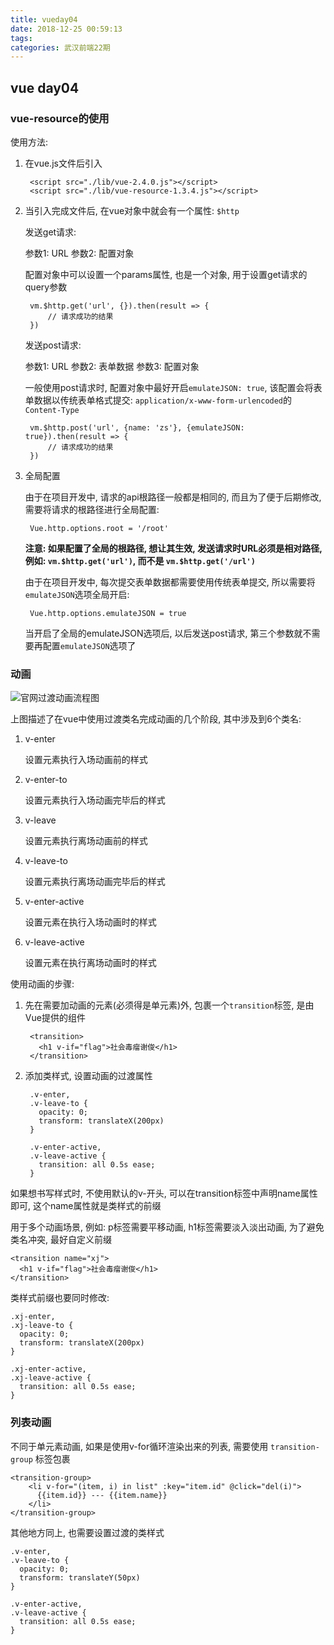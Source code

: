 ```yaml
---
title: vueday04
date: 2018-12-25 00:59:13
tags:
categories: 武汉前端22期
---
```


## vue day04 ##

### vue-resource的使用 ###

使用方法:

1. 在vue.js文件后引入

		<script src="./lib/vue-2.4.0.js"></script>
  		<script src="./lib/vue-resource-1.3.4.js"></script>

2. 当引入完成文件后, 在vue对象中就会有一个属性: `$http`

	发送get请求:

	参数1: URL
	参数2: 配置对象

	配置对象中可以设置一个params属性, 也是一个对象, 用于设置get请求的query参数

		vm.$http.get('url', {}).then(result => {
			// 请求成功的结果
		})

	发送post请求:

	参数1: URL
	参数2: 表单数据
	参数3: 配置对象

	一般使用post请求时, 配置对象中最好开启`emulateJSON: true`, 该配置会将表单数据以传统表单格式提交: `application/x-www-form-urlencoded`的 `Content-Type`

		vm.$http.post('url', {name: 'zs'}, {emulateJSON: true}).then(result => {
			// 请求成功的结果
		})

3. 全局配置

	由于在项目开发中, 请求的api根路径一般都是相同的, 而且为了便于后期修改, 需要将请求的根路径进行全局配置:

		Vue.http.options.root = '/root'

	**注意: 如果配置了全局的根路径, 想让其生效, 发送请求时URL必须是相对路径, 例如: `vm.$http.get('url')`, 而不是 `vm.$http.get('/url')`**

	由于在项目开发中, 每次提交表单数据都需要使用传统表单提交, 所以需要将`emulateJSON`选项全局开启:

		Vue.http.options.emulateJSON = true

	当开启了全局的emulateJSON选项后, 以后发送post请求, 第三个参数就不需要再配置`emulateJSON`选项了

### 动画 ###


![官网过渡动画流程图](https://cn.vuejs.org/images/transition.png)

上图描述了在vue中使用过渡类名完成动画的几个阶段, 其中涉及到6个类名:

1. v-enter

	设置元素执行入场动画前的样式

2. v-enter-to

	设置元素执行入场动画完毕后的样式

3. v-leave

	设置元素执行离场动画前的样式

4. v-leave-to

	设置元素执行离场动画完毕后的样式

5. v-enter-active

	设置元素在执行入场动画时的样式

6. v-leave-active

	设置元素在执行离场动画时的样式


使用动画的步骤:

1. 先在需要加动画的元素(必须得是单元素)外, 包裹一个`transition`标签, 是由Vue提供的组件

		<transition>
	      <h1 v-if="flag">社会毒瘤谢俊</h1>
	    </transition>

2. 添加类样式, 设置动画的过渡属性

		.v-enter,
	    .v-leave-to {
	      opacity: 0;
	      transform: translateX(200px)
	    }
	
	    .v-enter-active, 
	    .v-leave-active {
	      transition: all 0.5s ease;
	    }

如果想书写样式时, 不使用默认的v-开头, 可以在transition标签中声明name属性即可, 这个name属性就是类样式的前缀

用于多个动画场景, 例如: p标签需要平移动画, h1标签需要淡入淡出动画, 为了避免类名冲突, 最好自定义前缀

	<transition name="xj">
	  <h1 v-if="flag">社会毒瘤谢俊</h1>
	</transition>

类样式前缀也要同时修改:

	.xj-enter,
    .xj-leave-to {
      opacity: 0;
      transform: translateX(200px)
    }

    .xj-enter-active, 
    .xj-leave-active {
      transition: all 0.5s ease;
    }

### 列表动画 ###

不同于单元素动画, 如果是使用v-for循环渲染出来的列表, 需要使用 `transition-group` 标签包裹

	<transition-group>
	    <li v-for="(item, i) in list" :key="item.id" @click="del(i)">
	      {{item.id}} --- {{item.name}}
	    </li>
	</transition-group>

其他地方同上, 也需要设置过渡的类样式

	.v-enter,
	.v-leave-to {
	  opacity: 0;
	  transform: translateY(50px)
	}
	
	.v-enter-active, 
	.v-leave-active {
	  transition: all 0.5s ease;
	}